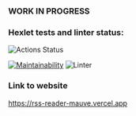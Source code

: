 ### WORK IN PROGRESS

### Hexlet tests and linter status:
![Actions Status](https://github.com/asagafonov/RSS-reader/workflows/hexlet-check/badge.svg)

[![Maintainability](https://api.codeclimate.com/v1/badges/d83079bca07cd2da0380/maintainability)](https://codeclimate.com/github/asagafonov/RSS-reader/maintainability)
![[Linter](https://github.com/asagafonov/RSS-reader/workflows/Linter/badge.svg)](https://github.com/asagafonov/RSS-reader/actions)


### Link to website
https://rss-reader-mauve.vercel.app
